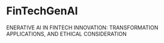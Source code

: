 # FinTechGenAI
ENERATIVE AI IN FINTECH INNOVATION: TRANSFORMATION APPLICATIONS, AND ETHICAL CONSIDERATION
